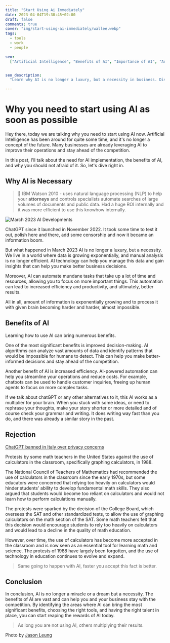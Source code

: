 ```yaml
---
title: "Start Using Ai Immediately"
date: 2023-04-04T19:30:45+02:00
draft: false
comments: true
cover: "img/start-using-ai-immediately/wallee.webp"
tags:
  - tools
  - work
  - people

seo:
  ["Artificial Intelligence", "Benefits of AI", "Importance of AI", "Automation", "Decision-making", "Efficiency", "Data Management", "Business Decision", "Chatbots", "AI-powered Automation", "Innovation", "Technology in Business", "Trends in AI"]


seo_description:
  "Learn why AI is no longer a luxury, but a necessity in business. Discover the benefits of AI, including improved decision-making and increased efficiency, and find out how to get started with AI today. Keep innovating and stay ahead of the competition with our insights on the latest trends in AI."

---
```


# Why you need to start using AI as soon as possible

Hey there, today we are talking why you need to start using AI now. Artificial Intelligence has been around for quite some time, and it's no longer a concept of the future. Many businesses are already leveraging AI to improve their operations and stay ahead of the competition.

In this post, I'll talk about the need for AI implementation, the benefits of AI, and why you should not afraid of it. So, let's dive right in.

## Why AI is Necessary

> 💾 IBM Watson 2010 - uses natural language processing (NLP) to help your **attorneys** and controls specialists automate searches of large volumes of documents and public data.
> Had a huge ROI internally and it was more efficient to use this knowhow internally. 

![March 2023 AI Developments](/img/start-using-ai-immediately/reddit.jpg)

ChatGPT since it launched in November 2022. It took some time to test it out, polish here and there, add some censorship and now it became an information boom. 

But what happened in March 2023 AI is no longer a luxury, but a necessity. We live in a world where data is growing exponentially, and manual analysis is no longer efficient. AI technology can help you manage this data and gain insights that can help you make better business decisions.

Moreover, AI can automate mundane tasks that take up a lot of time and resources, allowing you to focus on more important things. This automation can lead to increased efficiency and productivity, and ultimately, better results.

All in all, amount of information is exponentially growing and to process it with given brain becoming harder and harder, almost impossible. 

## Benefits of AI

Learning how to use AI can bring numerous benefits. 

One of the most significant benefits is improved decision-making. AI algorithms can analyze vast amounts of data and identify patterns that would be impossible for humans to detect. This can help you make better-informed decisions and stay ahead of the competition.

Another benefit of AI is increased efficiency. AI-powered automation can help you streamline your operations and reduce costs. For example, chatbots can be used to handle customer inquiries, freeing up human agents to focus on more complex tasks.

If we talk about chatGPT or any other alternatives to it, this AI works as a multiplier for your brain. When you stuck with some ideas, or need to rephrase your thoughts, make your story shorter or more detailed and of course check your grammar and writing. It does writing way fast than you do, and there was already a similar story in the past. 

## Rejection

[ChatGPT banned in Italy over privacy concerns](https://www.bbc.com/news/technology-65139406)

Protests by some math teachers in the United States against the use of calculators in the classroom, specifically graphing calculators, in 1988.

The National Council of Teachers of Mathematics had recommended the use of calculators in the classroom since the early 1970s, but some educators were concerned that relying too heavily on calculators would hinder students' ability to develop fundamental math skills. They also argued that students would become too reliant on calculators and would not learn how to perform calculations manually.

The protests were sparked by the decision of the College Board, which oversees the SAT and other standardized tests, to allow the use of graphing calculators on the math section of the SAT. Some math teachers felt that this decision would encourage students to rely too heavily on calculators and would lead to a decline in the quality of math education.

However, over time, the use of calculators has become more accepted in the classroom and is now seen as an essential tool for learning math and science. The protests of 1988 have largely been forgotten, and the use of technology in education continues to evolve and expand.

> Same going to happen with AI, faster you accept this fact is better. 

## Conclusion

In conclusion, AI is no longer a miracle or a dream but a necessity. The benefits of AI are vast and can help you and your business stay with the competition. By identifying the areas where AI can bring the most significant benefits, choosing the right tools, and having the right talent in place, you can start reaping the rewards of AI today.

> As long you are not using AI, others multiplying their results.

Photo by [Jason Leung](https://unsplash.com/@ninjason)
